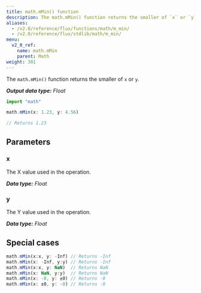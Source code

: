 ```yaml
---
title: math.mMin() function
description: The math.mMin() function returns the smaller of `x` or `y`.
aliases:
  - /v2.0/reference/flux/functions/math/m_min/
  - /v2.0/reference/flux/stdlib/math/m_min/
menu:
  v2_0_ref:
    name: math.mMin
    parent: Math
weight: 301
---
```


The `math.mMin()` function returns the smaller of `x` or `y`.

_**Output data type:** Float_

```js
import "math"

math.mMin(x: 1.23, y: 4.56)

// Returns 1.23
```

## Parameters

### x
The X value used in the operation.

_**Data type:** Float_

### y
The Y value used in the operation.

_**Data type:** Float_

## Special cases
```js
math.mMin(x:x, y: -Inf) // Returns -Inf
math.mMin(x: -Inf, y:y) // Returns -Inf
math.mMin(x:x, y: NaN)  // Returns NaN
math.mMin(x: NaN, y:y)  // Returns NaN
math.mMin(x: -0, y: ±0) // Returns -0
math.mMin(x: ±0, y: -0) // Returns -0
```
